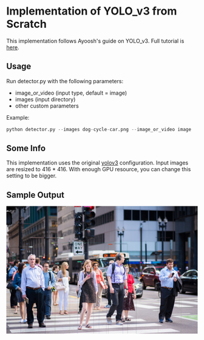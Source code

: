 # Implementation of YOLO_v3 from Scratch
This implementation follows Ayoosh's guide on YOLO_v3. Full tutorial is [here](https://blog.paperspace.com/how-to-implement-a-yolo-object-detector-in-pytorch/).

## Usage
Run detector.py with the following parameters:
- image_or_video (input type, default = image)
- images (input directory)
- other custom parameters

Example:
```python
python detector.py --images dog-cycle-car.png --image_or_video image
```

## Some Info
This implementation uses the original [yolov3](https://github.com/ultralytics/yolov3/blob/master/cfg/yolov3.cfg) configuration. Input images are resized to 416 * 416.
With enough GPU resource, you can change this setting to be bigger.

## Sample Output
![texting-while-crossing-street](https://github.com/YanZhu1105/Yolov3/blob/master/det/det_texting-while-crossing-street.jpg)
